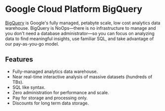 # Google Cloud Platform BigQuery

[BigQuery](https://cloud.google.com/bigquery/what-is-bigquery) is Google's fully managed, petabyte scale, low cost analytics data warehouse. BigQuery is NoOps—there is no infrastructure to manage and you don't need a database administrator—so you can focus on analyzing data to find meaningful insights, use familiar SQL, and take advantage of our pay-as-you-go model.

## Features

* Fully-managed analytics data warehouse.
* Near real-time interactive analysis of massive datasets (hundreds of TBs).
* SQL like syntax.
* Zero administration for performance and scale.
* Pay for storage and processing only.
* Discounts for long term data storage.

